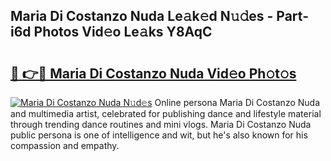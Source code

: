 ## Maria Di Costanzo Nuda Le𝚊k𝚎d N𝚞𝚍es - Part-i6d Photos Vid𝚎o Le𝚊ks Y8AqC

# <h2><a href="http://fbc5jj.evod.top/?m=Maria+Di+Costanzo+Nuda">🔗 👉🔴 Maria Di Costanzo Nuda Vid𝚎o Ph𝚘t𝚘s</a></h2>

[![Maria Di Costanzo Nuda N𝚞d𝚎s](https://i.imgur.com/8V9OHl7.gif)](http://fbc5jj.evod.top/?m=Maria+Di+Costanzo+Nuda)
Online persona Maria Di Costanzo Nuda and multimedia artist, celebrated for publishing dance and lifestyle material through trending dance routines and mini vlogs. Maria Di Costanzo Nuda public persona is one of intelligence and wit, but he's also known for his compassion and empathy. 
